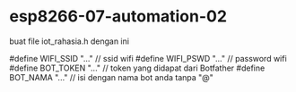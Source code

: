 # esp8266-07-automation-02

buat file iot_rahasia.h dengan ini

#define WIFI_SSID "..." // ssid wifi
#define WIFI_PSWD "..." // password wifi
#define BOT_TOKEN "..." // token yang didapat dari Botfather
#define BOT_NAMA "..." // isi dengan nama bot anda tanpa "@"
